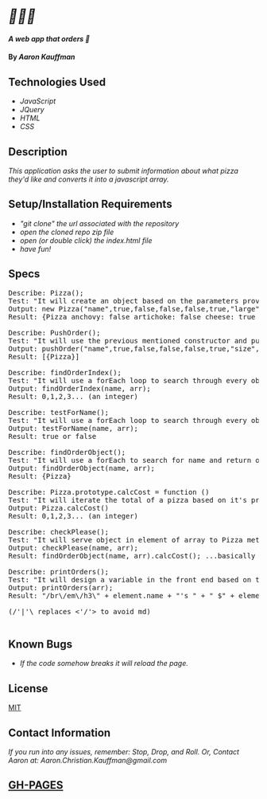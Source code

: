 # _🍕🍕🍕_

#### _A web app that orders 🍕_

#### By _**Aaron Kauffman**_

## Technologies Used

* _JavaScript_
* _JQuery_
* _HTML_
* _CSS_

## Description

_This application asks the user to submit information about what pizza they'd like and converts it into a javascript array._

## Setup/Installation Requirements

* _"git clone" the url associated with the repository_
* _open the cloned repo zip file_
* _open (or double click) the index.html file_
* _have fun!_

## Specs
<pre>
Describe: Pizza();
Test: "It will create an object based on the parameters provided."
Output: new Pizza("name",true,false,false,false,true,"large");
Result: {Pizza anchovy: false artichoke: false cheese: true name: "name" pepperoni: false pineapple: true size: "large"}

Describe: PushOrder();
Test: "It will use the previous mentioned constructor and push a Pizza object to a global array."
Output: pushOrder("name",true,false,false,false,true,"size",arr);
Result: [{Pizza}]

Describe: findOrderIndex();
Test: "It will use a forEach loop to search through every object's key: 'name' and return the index where it is located."
Output: findOrderIndex(name, arr);
Result: 0,1,2,3... (an integer)

Describe: testForName();
Test: "It will use a forEach loop to search through every object's key: 'name' and will return a boolean."
Output: testForName(name, arr);
Result: true or false

Describe: findOrderObject();
Test: "It will use a forEach to search for name and return object to be served to method calcCost()."
Output: findOrderObject(name, arr);
Result: {Pizza}

Describe: Pizza.prototype.calcCost = function ()
Test: "It will iterate the total of a pizza based on it's properties using both a case switch or if and else statements."
Output: Pizza.calcCost()
Result: 0,1,2,3... (an integer)

Describe: checkPlease();
Test: "It will serve object in element of array to Pizza method calcCost()."
Output: checkPlease(name, arr);
Result: findOrderObject(name, arr).calcCost(); ...basically call the other function so the return would also be an integer.

Describe: printOrders();
Test: "It will design a variable in the front end based on the current list of orders to append to the DOM."
Output: printOrders(arr);
Result: "/br\/em\/h3\" + element.name + "'s " + " $" + element.total + " " +element.size + " pizza " + "/|h3\" + "cheese: " + element.cheese + "/br\" + "/|h3\" + "pepperoni: " + element.pepperoni + "/br\" + "/|h3\" + "artichoke: " + element.artichoke + "/br\" + "/|h3\" + "anchovy: " + element.anchovy + "/br\" + "/|h3\" + "pineapple: " + element.pineapple + "/br\" + "/|em/"

(/'|'\ replaces <'/'> to avoid md)

</pre>

## Known Bugs

* _If the code somehow breaks it will reload the page._

## License

[MIT](https:/|choosealicense.com/licenses/mit/)

## Contact Information

_If you run into any issues, remember: Stop, Drop, and Roll. Or, Contact Aaron at: Aaron.Christian.Kauffman@gmail.com_

## [GH-PAGES](https://littlestbrother.github.io/pizza/)
